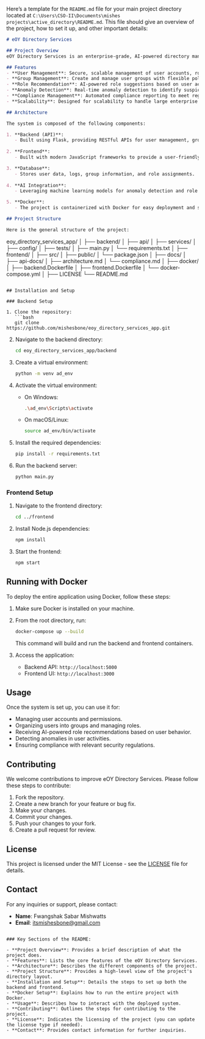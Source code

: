 Here’s a template for the `README.md` file for your main project directory located at `C:\Users\CSO-II\Documents\mishes projects\active_directory\README.md`. This file should give an overview of the project, how to set it up, and other important details:

```markdown
# eOY Directory Services

## Project Overview
eOY Directory Services is an enterprise-grade, AI-powered directory management solution designed to enhance traditional Active Directory capabilities. It allows for streamlined management of users, groups, and roles, with integrated AI-powered anomaly detection, role recommendations, and compliance management features to improve organizational security and efficiency.

## Features
- **User Management**: Secure, scalable management of user accounts, roles, and permissions.
- **Group Management**: Create and manage user groups with flexible policies and role assignments.
- **Role Recommendation**: AI-powered role suggestions based on user activities and access patterns.
- **Anomaly Detection**: Real-time anomaly detection to identify suspicious user activities.
- **Compliance Management**: Automated compliance reporting to meet regulatory standards.
- **Scalability**: Designed for scalability to handle large enterprise environments.

## Architecture

The system is composed of the following components:

1. **Backend (API)**:
   - Built using Flask, providing RESTful APIs for user management, group management, anomaly detection, and more.
   
2. **Frontend**:
   - Built with modern JavaScript frameworks to provide a user-friendly interface for administrators and users to interact with the directory services.

3. **Database**:
   - Stores user data, logs, group information, and role assignments.
   
4. **AI Integration**:
   - Leveraging machine learning models for anomaly detection and role recommendations.

5. **Docker**:
   - The project is containerized with Docker for easy deployment and scalability.

## Project Structure

Here is the general structure of the project:

```
eoy_directory_services_app/
│
├── backend/
│   ├── api/
│   ├── services/
│   ├── config/
│   ├── tests/
│   ├── main.py
│   └── requirements.txt
│
├── frontend/
│   ├── src/
│   ├── public/
│   └── package.json
│
├── docs/
│   ├── api-docs/
│   ├── architecture.md
│   └── compliance.md
│
├── docker/
│   ├── backend.Dockerfile
│   ├── frontend.Dockerfile
│   └── docker-compose.yml
│
├── LICENSE
└── README.md
```

## Installation and Setup

### Backend Setup

1. Clone the repository:
   ```bash
   git clone https://github.com/mishesbone/eoy_directory_services_app.git
   ```

2. Navigate to the backend directory:
   ```bash
   cd eoy_directory_services_app/backend
   ```

3. Create a virtual environment:
   ```bash
   python -m venv ad_env
   ```

4. Activate the virtual environment:
   - On Windows:
     ```bash
     .\ad_env\Scripts\activate
     ```
   - On macOS/Linux:
     ```bash
     source ad_env/bin/activate
     ```

5. Install the required dependencies:
   ```bash
   pip install -r requirements.txt
   ```

6. Run the backend server:
   ```bash
   python main.py
   ```

### Frontend Setup

1. Navigate to the frontend directory:
   ```bash
   cd ../frontend
   ```

2. Install Node.js dependencies:
   ```bash
   npm install
   ```

3. Start the frontend:
   ```bash
   npm start
   ```

## Running with Docker

To deploy the entire application using Docker, follow these steps:

1. Make sure Docker is installed on your machine.

2. From the root directory, run:
   ```bash
   docker-compose up --build
   ```
   This command will build and run the backend and frontend containers.

3. Access the application:
   - Backend API: `http://localhost:5000`
   - Frontend UI: `http://localhost:3000`

## Usage

Once the system is set up, you can use it for:

- Managing user accounts and permissions.
- Organizing users into groups and managing roles.
- Receiving AI-powered role recommendations based on user behavior.
- Detecting anomalies in user activities.
- Ensuring compliance with relevant security regulations.

## Contributing

We welcome contributions to improve eOY Directory Services. Please follow these steps to contribute:

1. Fork the repository.
2. Create a new branch for your feature or bug fix.
3. Make your changes.
4. Commit your changes.
5. Push your changes to your fork.
6. Create a pull request for review.

## License

This project is licensed under the MIT License - see the [LICENSE](LICENSE) file for details.

## Contact

For any inquiries or support, please contact:
- **Name**: Fwangshak Sabar Mishwatts
- **Email**: itsmishesbone@gmail.com
```

### Key Sections of the README:

- **Project Overview**: Provides a brief description of what the project does.
- **Features**: Lists the core features of the eOY Directory Services.
- **Architecture**: Describes the different components of the project.
- **Project Structure**: Provides a high-level view of the project's directory layout.
- **Installation and Setup**: Details the steps to set up both the backend and frontend.
- **Docker Setup**: Explains how to run the entire project with Docker.
- **Usage**: Describes how to interact with the deployed system.
- **Contributing**: Outlines the steps for contributing to the project.
- **License**: Indicates the licensing of the project (you can update the license type if needed).
- **Contact**: Provides contact information for further inquiries.

